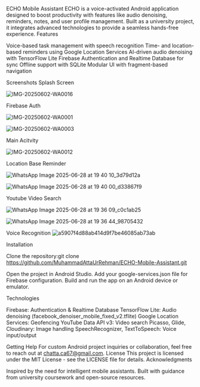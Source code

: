 ECHO Mobile Assistant
ECHO is a voice-activated Android application designed to boost productivity with features like audio denoising, reminders, notes, and user profile management. Built as a university project, it integrates advanced technologies to provide a seamless hands-free experience.
Features

Voice-based task management with speech recognition
Time- and location-based reminders using Google Location Services
AI-driven audio denoising with TensorFlow Lite
Firebase Authentication and Realtime Database for sync
Offline support with SQLite
Modular UI with fragment-based navigation

Screenshots
Splash Screen

![IMG-20250602-WA0016](https://github.com/user-attachments/assets/78816d89-a466-436b-958e-4db654b85283)

Firebase Auth

![IMG-20250602-WA0001](https://github.com/user-attachments/assets/c868ceb2-ba9f-43e0-b405-ac1c1a1d5b0f)

![IMG-20250602-WA0003](https://github.com/user-attachments/assets/6870a128-4b9c-4844-beb7-ccb0635bd602)

Main Acitvity

![IMG-20250602-WA0012](https://github.com/user-attachments/assets/0d28d617-2006-4bf3-8451-271b3b3d2c56)

Location Base Reminder

![WhatsApp Image 2025-06-28 at 19 40 10_3d79d12a](https://github.com/user-attachments/assets/fdb3fe2e-74be-4528-8e40-567d13decf55)

![WhatsApp Image 2025-06-28 at 19 40 00_d33867f9](https://github.com/user-attachments/assets/4319905d-759f-4da7-8375-8fcb5386530a)

Youtube Video Search

![WhatsApp Image 2025-06-28 at 19 36 09_c0c1ab25](https://github.com/user-attachments/assets/59be5e80-882e-414a-b654-88fec9cea0fe)

![WhatsApp Image 2025-06-28 at 19 36 44_98705432](https://github.com/user-attachments/assets/a0f48fd1-6458-4170-964f-a007a7a77588)

Voice Recognition
![a5907f4d88ab414d9f7be46085ab73ab](https://github.com/user-attachments/assets/5502782d-8f49-4a10-a31e-745b9644c39d)


Installation

Clone the repository:git clone https://github.com/MuhammadAttaUrRehman/ECHO-Mobile-Assistant.git


Open the project in Android Studio.
Add your google-services.json file for Firebase configuration.
Build and run the app on an Android device or emulator.

Technologies

Firebase: Authentication & Realtime Database
TensorFlow Lite: Audio denoising (facebook_denoiser_mobile_fixed_v2.tflite)
Google Location Services: Geofencing
YouTube Data API v3: Video search
Picasso, Glide, Cloudinary: Image handling
SpeechRecognizer, TextToSpeech: Voice input/output

Getting Help
For custom Android project inquiries or collaboration, feel free to reach out at chatta.ca67@gmail.com.
License
This project is licensed under the MIT License - see the LICENSE file for details.
Acknowledgments

Inspired by the need for intelligent mobile assistants.
Built with guidance from university coursework and open-source resources.
